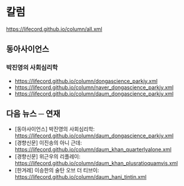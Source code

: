 # 칼럼
https://lifecord.github.io/column/all.xml

## 동아사이언스
### 박진영의 사회심리학
- https://lifecord.github.io/column/dongascience_parkjy.xml
- https://lifecord.github.io/column/naver_dongascience_parkjy.xml
- https://lifecord.github.io/column/daum_dongascience_parkjy.xml

## 다음 뉴스 ─ 연재
- [동아사이언스] 박진영의 사회심리학: https://lifecord.github.io/column/daum_dongascience_parkjy.xml
- [경향신문] 이진송의 아니 근데: https://lifecord.github.io/column/daum_khan_quarterlyalone.xml
- [경향신문] 위근우의 리플레이: https://lifecord.github.io/column/daum_khan_plusratioquamvis.xml
- [한겨레] 이승한의 술탄 오브 더 티브이: https://lifecord.github.io/column/daum_hani_tintin.xml
